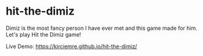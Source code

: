 # hit-the-dimiz
Dimiz is the most fancy person I have ever met and this game made for him.
Let's play Hit the Dimiz game!

Live Demo: 
https://kirciemre.github.io/hit-the-dimiz/


